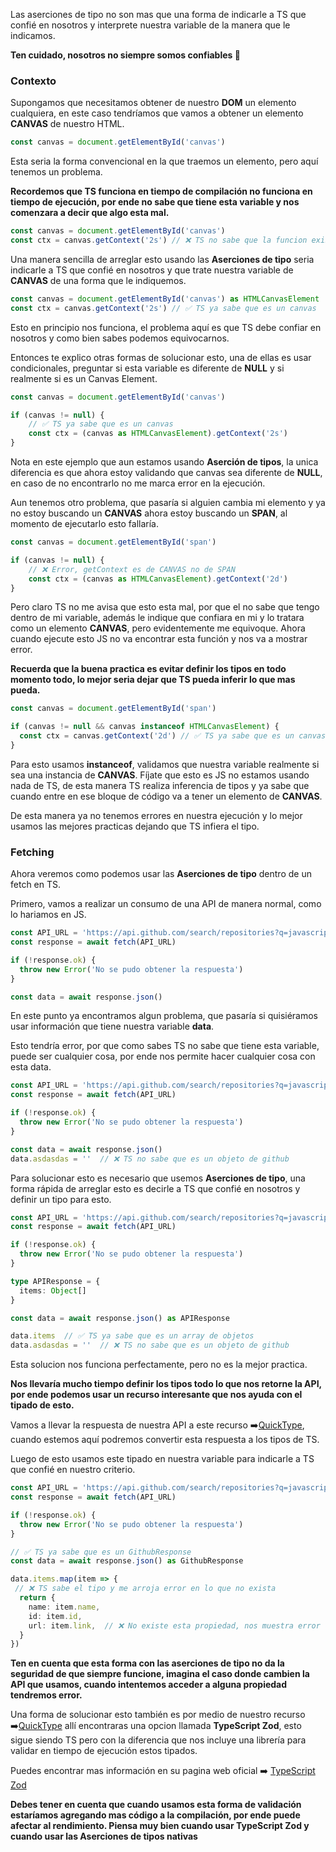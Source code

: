 
Las aserciones de tipo no son mas que una forma de indicarle a TS que confié en nosotros y interprete nuestra variable de la manera que le indicamos.

**Ten cuidado, nosotros no siempre somos confiables 🤔**

### Contexto

Supongamos que necesitamos obtener de nuestro **DOM** un elemento cualquiera, en este caso tendríamos que vamos a obtener un elemento **CANVAS** de nuestro HTML.

```ts
const canvas = document.getElementById('canvas')
```

Esta seria la forma convencional en la que traemos un elemento, pero aquí tenemos un problema.

**Recordemos que TS funciona en tiempo de compilación no funciona en tiempo de ejecución, por ende no sabe que tiene esta variable y nos comenzara a decir que algo esta mal.**

```ts
const canvas = document.getElementById('canvas')
const ctx = canvas.getContext('2s') // ❌ TS no sabe que la funcion existe
```

Una manera sencilla de arreglar esto usando las **Aserciones de tipo** seria indicarle a TS que confié en nosotros y que trate nuestra variable de **CANVAS** de una forma que le indiquemos.

```ts
const canvas = document.getElementById('canvas') as HTMLCanvasElement
const ctx = canvas.getContext('2s') // ✅ TS ya sabe que es un canvas
```

Esto en principio nos funciona, el problema aquí es que TS debe confiar en nosotros y como bien sabes podemos equivocarnos.

Entonces te explico otras formas de solucionar esto, una de ellas es usar condicionales, preguntar si esta variable es diferente de **NULL** y si realmente si es un Canvas Element.

```ts
const canvas = document.getElementById('canvas')

if (canvas != null) {
	// ✅ TS ya sabe que es un canvas
	const ctx = (canvas as HTMLCanvasElement).getContext('2s') 
}
```

Nota en este ejemplo que aun estamos usando **Aserción de tipos**, la unica diferencia es que ahora estoy validando que canvas sea diferente de **NULL**, en caso de no encontrarlo no me marca error en la ejecución.

Aun tenemos otro problema, que pasaría si alguien cambia mi elemento y ya no estoy buscando un **CANVAS** ahora estoy buscando un **SPAN**, al momento de ejecutarlo esto fallaría.

```ts
const canvas = document.getElementById('span')

if (canvas != null) {
	// ❌ Error, getContext es de CANVAS no de SPAN
	const ctx = (canvas as HTMLCanvasElement).getContext('2d')
}
```

Pero claro TS no me avisa que esto esta mal, por que el no sabe que tengo dentro de mi variable, además le indique que confiara en mi y lo tratara como un elemento **CANVAS**, pero evidentemente me equivoque. Ahora cuando ejecute esto JS no va encontrar esta función y nos va a mostrar error.

**Recuerda que la buena practica es evitar definir los tipos en todo momento todo, lo mejor seria dejar que TS pueda inferir lo que mas pueda.**

```ts
const canvas = document.getElementById('span')

if (canvas != null && canvas instanceof HTMLCanvasElement) {
  const ctx = canvas.getContext('2d') // ✅ TS ya sabe que es un canvas
}
```

Para esto usamos **instanceof**, validamos que nuestra variable realmente si sea una instancia de **CANVAS**. Fíjate que esto es JS no estamos usando nada de TS, de esta manera TS realiza inferencia de tipos y ya sabe que cuando entre en ese bloque de código va a tener un elemento de **CANVAS**.

De esta manera ya no tenemos errores en nuestra ejecución y lo mejor usamos las mejores practicas dejando que TS infiera el tipo.

### Fetching

Ahora veremos como podemos usar las **Aserciones de tipo** dentro de un fetch en TS.

Primero, vamos a realizar un consumo de una API de manera normal, como lo hariamos en JS.

```ts
const API_URL = 'https://api.github.com/search/repositories?q=javascript'
const response = await fetch(API_URL)

if (!response.ok) {
  throw new Error('No se pudo obtener la respuesta')
}

const data = await response.json()
```

En este punto ya encontramos algun problema, que pasaría si quisiéramos usar información que tiene nuestra variable **data**.

Esto tendría error, por que como sabes TS no sabe que tiene esta variable, puede ser cualquier cosa, por ende nos permite hacer cualquier cosa con esta data.

```ts
const API_URL = 'https://api.github.com/search/repositories?q=javascript'
const response = await fetch(API_URL)

if (!response.ok) {
  throw new Error('No se pudo obtener la respuesta')
}

const data = await response.json()
data.asdasdas = ''  // ❌ TS no sabe que es un objeto de github
```

Para solucionar esto es necesario que usemos **Aserciones de tipo**, una forma rápida de arreglar esto es decirle a TS que confié en nosotros y definir un tipo para esto.

```ts
const API_URL = 'https://api.github.com/search/repositories?q=javascript'
const response = await fetch(API_URL)

if (!response.ok) {
  throw new Error('No se pudo obtener la respuesta')
}

type APIResponse = {
  items: Object[]
}

const data = await response.json() as APIResponse

data.items  // ✅ TS ya sabe que es un array de objetos
data.asdasdas = ''  // ❌ TS no sabe que es un objeto de github
```

Esta solucion nos funciona perfectamente, pero no es la mejor practica.

**Nos llevaría mucho tiempo definir los tipos todo lo que nos retorne la API, por ende podemos usar un recurso interesante que nos ayuda con el tipado de esto.**

Vamos a llevar la respuesta de nuestra API a este recurso ➡️[QuickType](https://app.quicktype.io/), cuando estemos aquí podremos convertir esta respuesta a los tipos de TS.

Luego de esto usamos este tipado en nuestra variable para indicarle a TS que confié en nuestro criterio.

```ts
const API_URL = 'https://api.github.com/search/repositories?q=javascript'
const response = await fetch(API_URL)

if (!response.ok) {
  throw new Error('No se pudo obtener la respuesta')
}

// ✅ TS ya sabe que es un GithubResponse
const data = await response.json() as GithubResponse

data.items.map(item => {
 // ❌ TS sabe el tipo y me arroja error en lo que no exista
  return {
    name: item.name,
    id: item.id,
    url: item.link,  // ❌ No existe esta propiedad, nos muestra error
  }
})
```

**Ten en cuenta que esta forma con las aserciones de tipo no da la seguridad de que siempre funcione, imagina el caso donde cambien la API que usamos, cuando intentemos acceder a alguna propiedad tendremos error.**

Una forma de solucionar esto también es por medio de nuestro recurso ➡️[QuickType](https://app.quicktype.io/) allí encontraras una opcion llamada **TypeScript Zod**, esto sigue siendo TS pero con la diferencia que nos incluye una librería para validar en tiempo de ejecución estos tipados.

Puedes encontrar mas información en su pagina web oficial ➡️ [TypeScript Zod](https://zod.dev/?id=basic-usage)

**Debes tener en cuenta que cuando usamos esta forma de validación estaríamos agregando mas código a la compilación, por ende puede afectar al rendimiento. Piensa muy bien cuando usar TypeScript Zod y cuando usar las Aserciones de tipos nativas**

